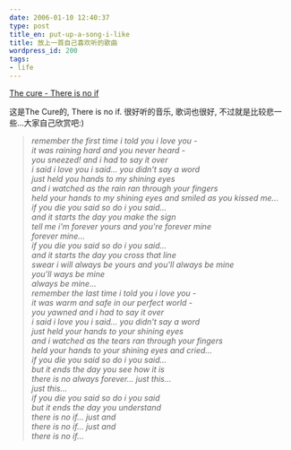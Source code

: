 ```yaml
---
date: 2006-01-10 12:40:37
type: post
title_en: put-up-a-song-i-like
title: 放上一首自己喜欢听的歌曲
wordpress_id: 200
tags:
- life
---
```


[The cure - There is no if](http://lab.nickcheng.com/music/06-the_cure-there_is_no_if-tns.mp3)

这是The Cure的, There is no if. 很好听的音乐, 歌词也很好, 不过就是比较悲一些...大家自己欣赏吧:)

>_remember the first time i told you i love you -  
it was raining hard and you never heard -  
you sneezed! and i had to say it over  
i said i love you i said... you didn't say a word  
just held you hands to my shining eyes  
and i watched as the rain ran through your fingers  
held your hands to my shining eyes and smiled as you kissed me...  
if you die you said so do i you said...  
and it starts the day you make the sign  
tell me i'm forever yours and you're forever mine  
forever mine...  
if you die you said so do i you said...  
and it starts the day you cross that line  
swear i will always be yours and you'll always be mine  
you'll ways be mine  
always be mine...  
remember the last time i told you i love you -  
it was warm and safe in our perfect world -  
you yawned and i had to say it over  
i said i love you i said... you didn't say a word  
just held your hands to your shining eyes  
and i watched as the tears ran through your fingers  
held your hands to your shining eyes and cried...  
if you die you said so do i you said...  
but it ends the day you see how it is  
there is no always forever... just this...  
just this...  
if you die you said so do i you said  
but it ends the day you understand  
there is no if... just and  
there is no if... just and  
there is no if..._  
  